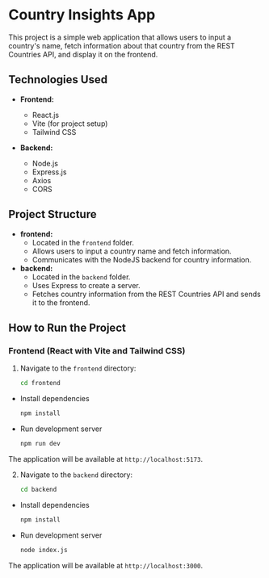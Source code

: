 # Country Insights App

This project is a simple web application that allows users to input a country's name, fetch information about that country from the REST Countries API, and display it on the frontend.

## Technologies Used
- **Frontend:**
  - React.js
  - Vite (for project setup)
  - Tailwind CSS

- **Backend:**
  - Node.js
  - Express.js
  - Axios
  - CORS

## Project Structure
- **frontend:**
  - Located in the `frontend` folder.
  - Allows users to input a country name and fetch information.
  - Communicates with the NodeJS backend for country information.
- **backend:**
  - Located in the `backend` folder.
  - Uses Express to create a server.
  - Fetches country information from the REST Countries API and sends it to the frontend.
     
## How to Run the Project

### Frontend (React with Vite and Tailwind CSS)

1. Navigate to the `frontend` directory:
   ```bash
   cd frontend
   ```
   
  - Install dependencies
    ```bash
    npm install
    ```
  
  - Run development server
    ```bash
    npm run dev
    ```

The application will be available at `http://localhost:5173`.

2. Navigate to the `backend` directory:
   ```bash
   cd backend
   ```

  - Install dependencies
    ```bash
    npm install
    ```

  - Run development server
    ```bash
    node index.js
    ```

The application will be available at `http://localhost:3000`.
